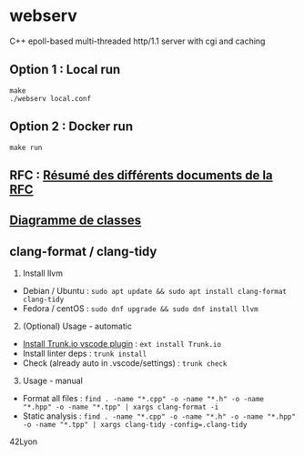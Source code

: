 # webserv
C++ epoll-based multi-threaded http/1.1 server with cgi and caching

## Option 1 : Local run
```
make
./webserv local.conf
```

## Option 2 : Docker run
`make run`

## RFC : [Résumé des différents documents de la RFC](doc/RFC.md)

## [Diagramme de classes](doc/UML.mmd)

## clang-format / clang-tidy
1. Install llvm
 - Debian / Ubuntu : `sudo apt update && sudo apt install clang-format clang-tidy`
 - Fedora / centOS : `sudo dnf upgrade && sudo dnf install llvm`
2. (Optional) Usage - automatic
 - [Install Trunk.io vscode plugin](https://marketplace.visualstudio.com/items?itemName=trunk.io) : `ext install Trunk.io`
 - Install linter deps : `trunk install`
 - Check (already auto in .vscode/settings) : `trunk check`
3. Usage - manual
 - Format all files : `find . -name "*.cpp" -o -name "*.h" -o -name "*.hpp" -o -name "*.tpp" | xargs clang-format -i`
 - Static analysis : `find . -name "*.cpp" -o -name "*.h" -o -name "*.hpp" -o -name "*.tpp" | xargs clang-tidy -config=.clang-tidy`


42Lyon
